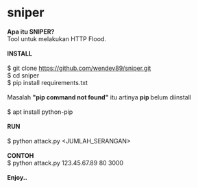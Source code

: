 # sniper

<b>Apa itu SNIPER?</b>
<br />
Tool untuk melakukan HTTP Flood.
<br />
<br />
<b>INSTALL</b>
<br />
<br />
$ git clone https://github.com/wendev89/sniper.git<br />
$ cd sniper<br />
$ pip install requirements.txt<br />
<br />
Masalah <b>"pip command not found"</b> itu artinya <b> pip </b> belum diinstall
<br />
<br />
$ apt install python-pip
<br />
<br />
<b>RUN</b>
<br />
<br />
$ python attack.py <IPTARGET> <PORT> <JUMLAH_SERANGAN>
<br />
<br />
<b>CONTOH</b>
<br />
$ python attack.py 123.45.67.89 80 3000
<br />
<br />
<b>Enjoy..</b>
